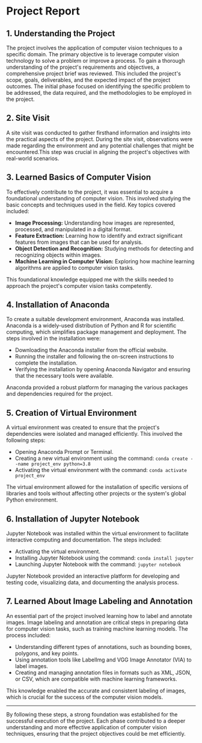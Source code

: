 # Project Report

## 1. Understanding the Project

The project involves the application of computer vision techniques to a specific domain. The primary objective is to leverage computer vision technology to solve a problem or improve a process. To gain a thorough understanding of the project's requirements and objectives, a comprehensive project brief was reviewed. This included the project's scope, goals, deliverables, and the expected impact of the project outcomes. The initial phase focused on identifying the specific problem to be addressed, the data required, and the methodologies to be employed in the project.

## 2. Site Visit

A site visit was conducted to gather firsthand information and insights into the practical aspects of the project. During the site visit, observations were made regarding the environment and any potential challenges that might be encountered.This step was crucial in aligning the project's objectives with real-world scenarios.

## 3. Learned Basics of Computer Vision

To effectively contribute to the project, it was essential to acquire a foundational understanding of computer vision. This involved studying the basic concepts and techniques used in the field. Key topics covered included:

- **Image Processing:** Understanding how images are represented, processed, and manipulated in a digital format.
- **Feature Extraction:** Learning how to identify and extract significant features from images that can be used for analysis.
- **Object Detection and Recognition:** Studying methods for detecting and recognizing objects within images.
- **Machine Learning in Computer Vision:** Exploring how machine learning algorithms are applied to computer vision tasks.

This foundational knowledge equipped me with the skills needed to approach the project's computer vision tasks competently.

## 4. Installation of Anaconda

To create a suitable development environment, Anaconda was installed. Anaconda is a widely-used distribution of Python and R for scientific computing, which simplifies package management and deployment. The steps involved in the installation were:

- Downloading the Anaconda installer from the official website.
- Running the installer and following the on-screen instructions to complete the installation.
- Verifying the installation by opening Anaconda Navigator and ensuring that the necessary tools were available.

Anaconda provided a robust platform for managing the various packages and dependencies required for the project.

## 5. Creation of Virtual Environment

A virtual environment was created to ensure that the project's dependencies were isolated and managed efficiently. This involved the following steps:

- Opening Anaconda Prompt or Terminal.
- Creating a new virtual environment using the command: `conda create --name project_env python=3.8`
- Activating the virtual environment with the command: `conda activate project_env`

The virtual environment allowed for the installation of specific versions of libraries and tools without affecting other projects or the system's global Python environment.

## 6. Installation of Jupyter Notebook

Jupyter Notebook was installed within the virtual environment to facilitate interactive computing and documentation. The steps included:

- Activating the virtual environment.
- Installing Jupyter Notebook using the command: `conda install jupyter`
- Launching Jupyter Notebook with the command: `jupyter notebook`

Jupyter Notebook provided an interactive platform for developing and testing code, visualizing data, and documenting the analysis process.

## 7. Learned About Image Labeling and Annotation

An essential part of the project involved learning how to label and annotate images. Image labeling and annotation are critical steps in preparing data for computer vision tasks, such as training machine learning models. The process included:

- Understanding different types of annotations, such as bounding boxes, polygons, and key points.
- Using annotation tools like LabelImg and VGG Image Annotator (VIA) to label images.
- Creating and managing annotation files in formats such as XML, JSON, or CSV, which are compatible with machine learning frameworks.

This knowledge enabled the accurate and consistent labeling of images, which is crucial for the success of the computer vision models.

---

By following these steps, a strong foundation was established for the successful execution of the project. Each phase contributed to a deeper understanding and more effective application of computer vision techniques, ensuring that the project objectives could be met efficiently.
